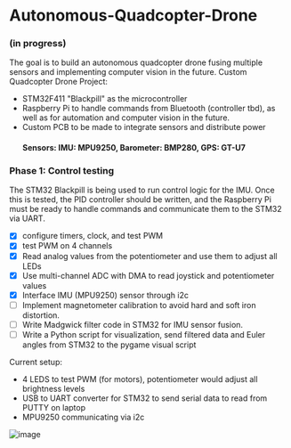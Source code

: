 # Autonomous-Quadcopter-Drone
### (in progress)
The goal is to build an autonomous quadcopter drone fusing multiple sensors and implementing computer vision in the future. 
Custom Quadcopter Drone Project:
- STM32F411 "Blackpill" as the microcontroller
- Raspberry Pi to handle commands from Bluetooth (controller tbd), as well as for automation and computer vision in the future.
- Custom PCB to be made to integrate sensors and distribute power
  #### Sensors: IMU: MPU9250, Barometer: BMP280, GPS: GT-U7
 
### Phase 1: Control testing
The STM32 Blackpill is being used to run control logic for the IMU. Once this is tested, the PID controller should be written, and the Raspberry Pi must be ready to handle commands and communicate them to the STM32 via UART.

- [x] configure timers, clock, and test PWM
- [x] test PWM on 4 channels
- [x] Read analog values from the potentiometer and use them to adjust all LEDs
- [x] Use multi-channel ADC with DMA to read joystick and potentiometer values
- [x] Interface IMU (MPU9250) sensor through i2c
- [ ] Implement magnetometer calibration to avoid hard and soft iron distortion.
- [ ] Write Madgwick filter code in STM32 for IMU sensor fusion.
- [ ] Write a Python script for visualization, send filtered data and Euler angles from STM32 to the pygame visual script

Current setup: 
- 4 LEDS to test PWM (for motors), potentiometer would adjust all brightness levels
- USB to UART converter for STM32 to send serial data to read from PUTTY on laptop
- MPU9250 communicating via i2c

![image](https://github.com/user-attachments/assets/7bd714c2-9c71-4ed1-be03-569fdb4183a3)


